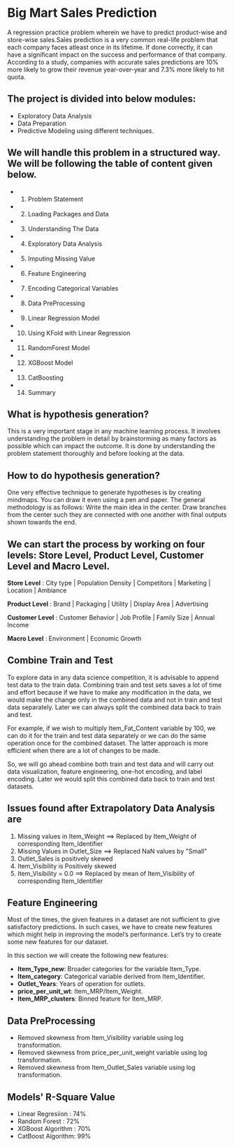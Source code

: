 # Big Mart Sales Prediction

A regression practice problem wherein we have to predict product-wise and store-wise sales.Sales prediction is a very common real-life problem that each company faces atleast once in its lifetime. If done correctly, it can have a significant impact on the success and performance of that company. According to a study, companies with accurate sales predictions are 10% more likely to grow their revenue year-over-year and 7.3% more likely to hit quota.

## The project is divided into below modules:

* Exploratory Data Analysis
* Data Preparation
* Predictive Modeling using different techniques.

## We will handle this problem in a structured way. We will be following the table of content given below.
* 1. Problem Statement
* 2. Loading Packages and Data
* 3. Understanding The Data
* 4. Exploratory Data Analysis
* 5. Imputing Missing Value 
* 6. Feature Engineering
* 7. Encoding Categorical Variables
* 8. Data PreProcessing
* 9. Linear Regression Model
* 10. Using KFold with Linear Regression
* 11. RandomForest Model
* 12. XGBoost Model
* 13. CatBoosting
* 14. Summary


## What is hypothesis generation?

This is a very important stage in any machine learning process. It involves understanding the problem in detail by brainstorming as many factors as possible which can impact the outcome. It is done by understanding the problem statement thoroughly and before looking at the data.

## How to do hypothesis generation?

One very effective technique to generate hypotheses is by creating mindmaps. You can draw it even using a pen and paper. The general methodology is as follows: Write the main idea in the center. Draw branches from the center such they are connected with one another with final outputs shown towards the end.

## We can start the process by working on four levels: Store Level, Product Level, Customer Level and Macro Level.

**Store Level** : City type | Population Density | Competitors | Marketing | Location | Ambiance

**Product Level** : Brand | Packaging | Utility | Display Area | Advertising

**Customer Level** : Customer Behavior | Job Profile | Family Size | Annual Income

**Macro Level** : Environment | Economic Growth

## Combine Train and Test

To explore data in any data science competition, it is advisable to append test data to the train data. Combining train and test sets saves a lot of time and effort because if we have to make any modification in the data, we would make the change only in the combined data and not in train and test data separately. Later we can always split the combined data back to train and test.

For example, if we wish to multiply Item_Fat_Content variable by 100, we can do it for the train and test data separately or we can do the same operation once for the combined dataset. The latter approach is more efficient when there are a lot of changes to be made.

So, we will go ahead combine both train and test data and will carry out data visualization, feature engineering, one-hot encoding, and label encoding. Later we would split this combined data back to train and test datasets.

## Issues found after Extrapolatory Data Analysis are 

1. Missing values in Item_Weight ==> Replaced by Item_Weight of corresponding Item_Identifier
2. Missing Values in Outlet_Size ==> Replaced NaN values by "Small"
3. Outlet_Sales is positively skewed
4. Item_Visibility is Positively skewed
5. Item_Visibility = 0.0 ==> Replaced by mean of Item_Visibility of corresponding Item_Identifier

## Feature Engineering

Most of the times, the given features in a dataset are not sufficient to give satisfactory predictions. In such cases, we have to create new features which might help in improving the model’s performance. Let’s try to create some new features for our dataset.

In this section we will create the following new features:

* **Item_Type_new**: Broader categories for the variable Item_Type.  
* **Item_category**: Categorical variable derived from Item_Identifier.  
* **Outlet_Years**: Years of operation for outlets.  
* **price_per_unit_wt**: Item_MRP/Item_Weight.  
* **Item_MRP_clusters**: Binned feature for Item_MRP. 

## Data PreProcessing
* Removed skewness from Item_Visibility variable using log transformation.
* Removed skewness from price_per_unit_weight variable using log transformation.
* Removed skewness from Item_Outlet_Sales variable using log transformation.

## Models' R-Square Value
* Linear Regresiion : 74%
* Random Forest     : 72%
* XGBoost Algorithm : 70%
* CatBoost Algorithm: 99%

